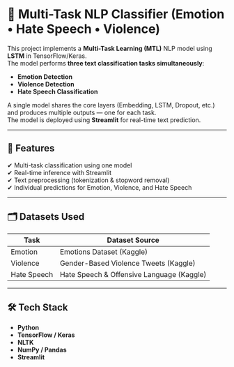 # 🧠 Multi-Task NLP Classifier (Emotion • Hate Speech • Violence)

This project implements a **Multi-Task Learning (MTL)** NLP model using **LSTM** in TensorFlow/Keras.  
The model performs **three text classification tasks simultaneously**:

- **Emotion Detection**
- **Violence Detection**
- **Hate Speech Classification**

A single model shares the core layers (Embedding, LSTM, Dropout, etc.) and produces multiple outputs — one for each task.  
The model is deployed using **Streamlit** for real-time text prediction.

---

## 🚀 Features

✔ Multi-task classification using one model  
✔ Real-time inference with Streamlit  
✔ Text preprocessing (tokenization & stopword removal)  
✔ Individual predictions for Emotion, Violence, and Hate Speech  

---

## 🗂 Datasets Used

| Task      | Dataset Source |
|-----------|----------------|
| Emotion   | Emotions Dataset (Kaggle) |
| Violence  | Gender-Based Violence Tweets (Kaggle) |
| Hate Speech | Hate Speech & Offensive Language (Kaggle) |

---

## 🛠 Tech Stack

- **Python**
- **TensorFlow / Keras**
- **NLTK**
- **NumPy / Pandas**
- **Streamlit**



